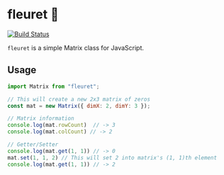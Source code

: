 # fleuret 🤺

[![Build Status](https://travis-ci.com/onurtemizkan/fleuret.svg?token=ePsbwFqUWWxFFqAzXqqt&branch=master)](https://travis-ci.com/onurtemizkan/fleuret)

`fleuret` is a simple Matrix class for JavaScript.

## Usage

```javascript
import Matrix from "fleuret";

// This will create a new 2x3 matrix of zeros
const mat = new Matrix({ dimX: 2, dimY: 3 });

// Matrix information
console.log(mat.rowCount)  // -> 3
console.log(mat.colCount) // -> 2

// Getter/Setter
console.log(mat.get(1, 1)) // -> 0
mat.set(1, 1, 2) // This will set 2 into matrix's (1, 1)th element
console.log(mat.get(1, 1)) // -> 2
```

